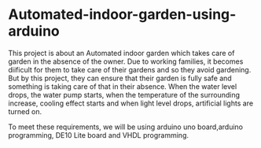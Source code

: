 # Automated-indoor-garden-using-arduino
This project is about an Automated indoor garden which takes care of garden in the absence of the owner. Due to working families, it becomes diificult for them to take care of their gardens and so they avoid gardening. But by this project, they can ensure that their garden is fully safe and something is taking care of that in their absence. When the water level drops, the water pump starts, when the temperature of the surrounding increase, cooling effect starts and when light level drops, artificial lights are turned on.

To meet these requirements, we will be using arduino uno board,arduino programming, DE10 Lite board and VHDL programming.
